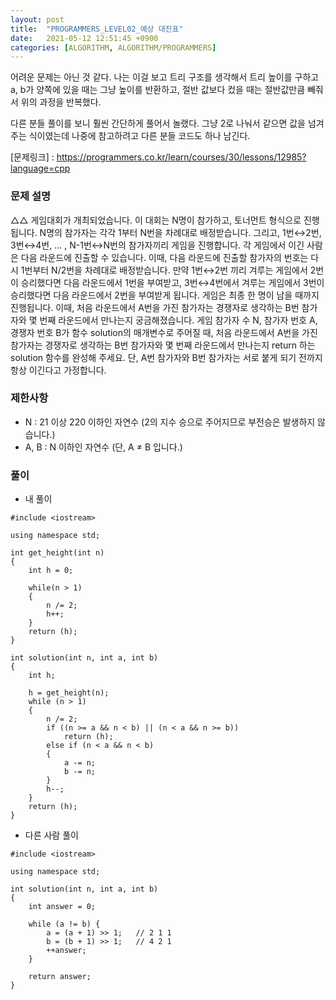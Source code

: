 ```yaml
---
layout: post
title:  "PROGRAMMERS_LEVEL02_예상 대진표"
date:   2021-05-12 12:51:45 +0900
categories: [ALGORITHM, ALGORITHM/PROGRAMMERS]
---
```


어려운 문제는 아닌 것 같다. 나는 이걸 보고 트리 구조를 생각해서 트리 높이를 구하고 a, b가 양쪽에 있을 때는 그냥 높이를 반환하고, 절반 값보다 컸을 때는 절반값만큼 빼줘서 위의 과정을 반복했다.

다른 분들 풀이를 보니 훨씬 간단하게 풀어서 놀랬다. 그냥 2로 나눠서 같으면 값을 넘겨주는 식이였는데 나중에 참고하려고 다른 분들 코드도 하나 남긴다. 

[문제링크] : https://programmers.co.kr/learn/courses/30/lessons/12985?language=cpp

### 문제 설명
△△ 게임대회가 개최되었습니다. 이 대회는 N명이 참가하고, 토너먼트 형식으로 진행됩니다. N명의 참가자는 각각 1부터 N번을 차례대로 배정받습니다. 그리고, 1번↔2번, 3번↔4번, ... , N-1번↔N번의 참가자끼리 게임을 진행합니다. 각 게임에서 이긴 사람은 다음 라운드에 진출할 수 있습니다. 이때, 다음 라운드에 진출할 참가자의 번호는 다시 1번부터 N/2번을 차례대로 배정받습니다. 만약 1번↔2번 끼리 겨루는 게임에서 2번이 승리했다면 다음 라운드에서 1번을 부여받고, 3번↔4번에서 겨루는 게임에서 3번이 승리했다면 다음 라운드에서 2번을 부여받게 됩니다. 게임은 최종 한 명이 남을 때까지 진행됩니다.
이때, 처음 라운드에서 A번을 가진 참가자는 경쟁자로 생각하는 B번 참가자와 몇 번째 라운드에서 만나는지 궁금해졌습니다. 게임 참가자 수 N, 참가자 번호 A, 경쟁자 번호 B가 함수 solution의 매개변수로 주어질 때, 처음 라운드에서 A번을 가진 참가자는 경쟁자로 생각하는 B번 참가자와 몇 번째 라운드에서 만나는지 return 하는 solution 함수를 완성해 주세요. 단, A번 참가자와 B번 참가자는 서로 붙게 되기 전까지 항상 이긴다고 가정합니다.

### 제한사항 
- N : 21 이상 220 이하인 자연수 (2의 지수 승으로 주어지므로 부전승은 발생하지 않습니다.)
- A, B : N 이하인 자연수 (단, A ≠ B 입니다.)

### 풀이
- 내 풀이

```
#include <iostream>

using namespace std;

int get_height(int n)
{
    int h = 0;

    while(n > 1)
    {
        n /= 2;
        h++;
    }
    return (h);
}

int solution(int n, int a, int b)
{
    int h;
    
    h = get_height(n);
    while (n > 1)
    {
        n /= 2;
        if ((n >= a && n < b) || (n < a && n >= b))
            return (h);
        else if (n < a && n < b)
        {
            a -= n;
            b -= n;
        }
        h--;
    }
    return (h);
}
```
- 다른 사람 풀이

```
#include <iostream>

using namespace std;

int solution(int n, int a, int b)
{
    int answer = 0;

    while (a != b) {
        a = (a + 1) >> 1;   // 2 1 1
        b = (b + 1) >> 1;   // 4 2 1
        ++answer;
    }

    return answer;
}
```